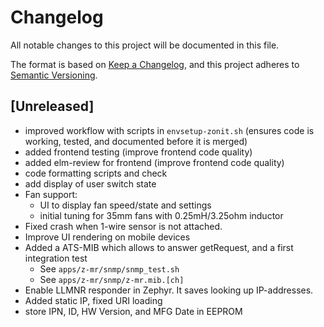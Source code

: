 # Changelog

All notable changes to this project will be documented in this file.

The format is based on [Keep a Changelog](https://keepachangelog.com/en/1.1.0/),
and this project adheres to
[Semantic Versioning](https://semver.org/spec/v2.0.0.html).

## [Unreleased]

- improved workflow with scripts in `envsetup-zonit.sh` (ensures code is
  working, tested, and documented before it is merged)
- added frontend testing (improve frontend code quality)
- added elm-review for frontend (improve frontend code quality)
- code formatting scripts and check
- add display of user switch state
- Fan support:
  - UI to display fan speed/state and settings
  - initial tuning for 35mm fans with 0.25mH/3.25ohm inductor
- Fixed crash when 1-wire sensor is not attached.
- Improve UI rendering on mobile devices
- Added a ATS-MIB which allows to answer getRequest, and a first integration
  test
  - See `apps/z-mr/snmp/snmp_test.sh`
  - See `apps/z-mr/snmp/z-mr.mib.[ch]`
- Enable LLMNR responder in Zephyr. It saves looking up IP-addresses.
- Added static IP, fixed URI loading
- store IPN, ID, HW Version, and MFG Date in EEPROM
